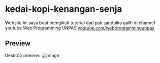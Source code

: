 # kedai-kopi-kenangan-senja
Website ini saya buat mengikuti tutorial dari pak sandhika galih di channel youtube Web Programming UNPAS <a href="https://www.youtube.com/@sandhikagalihWPU">youtube.com/webprogrammingunpas</a>
## Preview
Desktop preview:
![image](https://github.com/iambeno/kedai-kopi-kenangan-senja/assets/132084722/1bfdc054-7cfb-47d0-9a14-7f3adcc87064)


